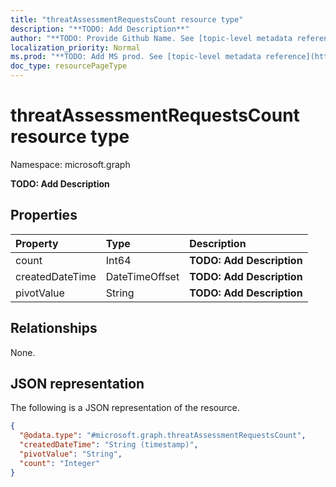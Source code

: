 ```yaml
---
title: "threatAssessmentRequestsCount resource type"
description: "**TODO: Add Description**"
author: "**TODO: Provide Github Name. See [topic-level metadata reference](https://msgo.azurewebsites.net/add/document/guidelines/metadata.html#topic-level-metadata)**"
localization_priority: Normal
ms.prod: "**TODO: Add MS prod. See [topic-level metadata reference](https://msgo.azurewebsites.net/add/document/guidelines/metadata.html#topic-level-metadata)**"
doc_type: resourcePageType
---
```


# threatAssessmentRequestsCount resource type


Namespace: microsoft.graph

**TODO: Add Description**

## Properties
|Property|Type|Description|
|:---|:---|:---|
|count|Int64|**TODO: Add Description**|
|createdDateTime|DateTimeOffset|**TODO: Add Description**|
|pivotValue|String|**TODO: Add Description**|

## Relationships
None.

## JSON representation
The following is a JSON representation of the resource.
<!-- {
  "blockType": "resource",
  "@odata.type": "microsoft.graph.threatAssessmentRequestsCount"
}
-->
``` json
{
  "@odata.type": "#microsoft.graph.threatAssessmentRequestsCount",
  "createdDateTime": "String (timestamp)",
  "pivotValue": "String",
  "count": "Integer"
}
```

